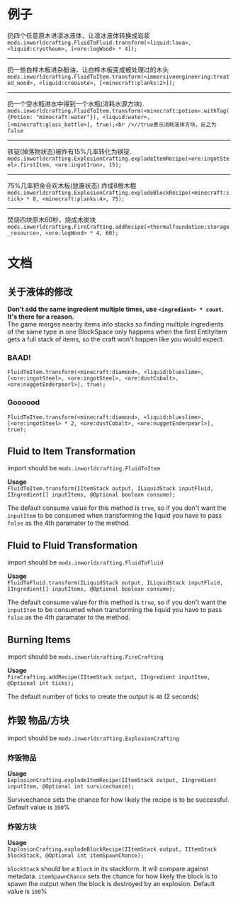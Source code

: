 # 例子

扔四个任意原木进凛冰液体，让凛冰液体转换成岩浆 `mods.inworldcrafting.FluidToFluid.transform(<liquid:lava>, <liquid:cryotheum>, [<ore:logWood> * 4]);`

* * *

扔一些白桦木板进杂酚油，让白桦木板变成被处理过的木头 `mods.inworldcrafting.FluidToItem.transform(<immersiveengineering:treated_wood>, <liquid:creosote>, [<minecraft:planks:2>]);`

* * *

扔一个空水瓶进水中得到一个水瓶(消耗水源方块). `mods.inworldcrafting.FluidToItem.transform(<minecraft:potion>.withTag({Potion: "minecraft:water"}), <liquid:water>, [<minecraft:glass_bottle>], true);<br />//true表示消耗液体方块，反之为false`

* * *

铁锭(掉落物状态)被炸有15%几率转化为钢锭.  
`mods.inworldcrafting.ExplosionCrafting.explodeItemRecipe(<ore:ingotSteel>.firstItem, <ore:ingotIron>, 15);`

* * *

75%几率把金合欢木板(放置状态) 炸成8根木棍 `mods.inworldcrafting.ExplosionCrafting.explodeBlockRecipe(<minecraft:stick> * 8, <minecraft:planks:4>, 75);`

* * *

焚烧四块原木60秒，烧成木炭块 `mods.inworldcrafting.FireCrafting.addRecipe(<thermalfoundation:storage_resource>, <ore:logWood> * 4, 60);`

# 文档

## 关于液体的修改

**Don't add the same ingredient multiple times, use `<ingredient> * count`. It's there for a reason.**  
The game merges nearby items into stacks so finding multiple ingredients of the same type in one BlockSpace only happens when the first EntityItem gets a full stack of items, so the craft won't happen like you would expect.

### BAAD!

`FluidToItem.transform(<minecraft:diamond>, <liquid:blueslime>, [<ore:ingotSteel>, <ore:ingotSteel>, <ore:dustCobalt>, <ore:nuggetEnderpearl>], true);`

### Goooood

`FluidToItem.transform(<minecraft:diamond>, <liquid:blueslime>, [<ore:ingotSteel> * 2, <ore:dustCobalt>, <ore:nuggetEnderpearl>], true);`

## Fluid to Item Transformation

import should be `mods.inworldcrafting.FluidToItem`

**Usage**  
`FluidToItem.transform(IItemStack output, ILiquidStack inputFluid, IIngredient[] inputItems, @Optional boolean consume);`

The default consume value for this method is `true`, so if you don't want the `inputItem` to be consumed when transforming the liquid you have to pass `false` as the 4th paramater to the method.

## Fluid to Fluid Transformation

import should be `mods.inworldcrafting.FluidToFluid`

**Usage**  
`FluidToFluid.transform(ILiquidStack output, ILiquidStack inputFluid, IIngredient[] inputItems, @Optional boolean consume);`

The default consume value for this method is `true`, so if you don't want the `inputItem` to be consumed when transforming the liquid you have to pass `false` as the 4th paramater to the method.

## Burning Items

import should be `mods.inworldcrafting.FireCrafting`

**Usage**  
`FireCrafting.addRecipe(IItemStack output, IIngredient inputItem, @Optional int ticks);`

The default number of ticks to create the output is `40` (2 seconds)

## 炸毁 物品/方块

import should be `mods.inworldcrafting.ExplosionCrafting`

### 炸毁物品

**Usage**  
`ExplosionCrafting.explodeItemRecipe(IItemStack output, IIngredient inputItem, @Optional int survicechance);`

Survivechance sets the chance for how likely the recipe is to be successful. Default value is `100`%

### 炸毁方块

**Usage**  
`ExplosionCrafting.explodeBlockRecipe(IItemStack output, IItemStack blockStack, @Optional int itemSpawnChance);`

`blockStack` should be a `Block` in its stackform. It will compare against metadata. `itemSpawnChance` sets the chance for how likely the block is to spawn the output when the block is destroyed by an explosion. Default value is `100`%
